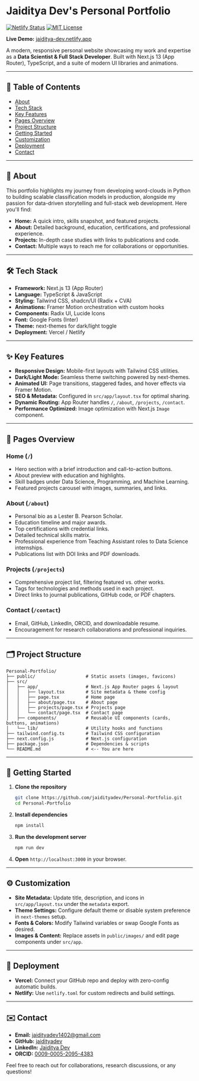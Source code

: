 # Jaiditya Dev's Personal Portfolio

[![Netlify Status](https://api.netlify.com/api/v1/badges/your-badge-id/deploy-status)](https://jaiditya-dev.netlify.app/) [![MIT License](https://img.shields.io/badge/license-MIT-blue.svg)](LICENSE)

**Live Demo:** [jaiditya-dev.netlify.app](https://jaiditya-dev.netlify.app/)

A modern, responsive personal website showcasing my work and expertise as a **Data Scientist & Full Stack Developer**. Built with Next.js 13 (App Router), TypeScript, and a suite of modern UI libraries and animations.

---

## 🚀 Table of Contents

* [About](#about)
* [Tech Stack](#tech-stack)
* [Key Features](#key-features)
* [Pages Overview](#pages-overview)
* [Project Structure](#project-structure)
* [Getting Started](#getting-started)
* [Customization](#customization)
* [Deployment](#deployment)
* [Contact](#contact)

---

## 🧐 About

This portfolio highlights my journey from developing word-clouds in Python to building scalable classification models in production, alongside my passion for data-driven storytelling and full-stack web development. Here you'll find:

* **Home:** A quick intro, skills snapshot, and featured projects.
* **About:** Detailed background, education, certifications, and professional experience.
* **Projects:** In-depth case studies with links to publications and code.
* **Contact:** Multiple ways to reach me for collaborations or opportunities.

---

## 🛠️ Tech Stack

* **Framework:** Next.js 13 (App Router)
* **Language:** TypeScript & JavaScript
* **Styling:** Tailwind CSS, shadcn/UI (Radix + CVA)
* **Animations:** Framer Motion orchestration with custom hooks
* **Components:** Radix UI, Lucide Icons
* **Font:** Google Fonts (Inter)
* **Theme:** next-themes for dark/light toggle
* **Deployment:** Vercel / Netlify

---

## ✨ Key Features

* **Responsive Design:** Mobile-first layouts with Tailwind CSS utilities.
* **Dark/Light Mode:** Seamless theme switching powered by next-themes.
* **Animated UI:** Page transitions, staggered fades, and hover effects via Framer Motion.
* **SEO & Metadata:** Configured in `src/app/layout.tsx` for optimal sharing.
* **Dynamic Routing:** App Router handles `/`, `/about`, `/projects`, `/contact`.
* **Performance Optimized:** Image optimization with Next.js `Image` component.

---

## 📄 Pages Overview

### Home (`/`)

* Hero section with a brief introduction and call-to-action buttons.
* About preview with education and highlights.
* Skill badges under Data Science, Programming, and Machine Learning.
* Featured projects carousel with images, summaries, and links.

### About (`/about`)

* Personal bio as a Lester B. Pearson Scholar.
* Education timeline and major awards.
* Top certifications with credential links.
* Detailed technical skills matrix.
* Professional experience from Teaching Assistant roles to Data Science internships.
* Publications list with DOI links and PDF downloads.

### Projects (`/projects`)

* Comprehensive project list, filtering featured vs. other works.
* Tags for technologies and methods used in each project.
* Direct links to journal publications, GitHub code, or PDF chapters.

### Contact (`/contact`)

* Email, GitHub, LinkedIn, ORCID, and downloadable resume.
* Encouragement for research collaborations and professional inquiries.

---

## 🗂️ Project Structure

```
Personal-Portfolio/
├── public/                   # Static assets (images, favicons)
├── src/
│   ├── app/                  # Next.js App Router pages & layout
│   │   ├── layout.tsx        # Site metadata & theme config
│   │   ├── page.tsx          # Home page
│   │   ├── about/page.tsx    # About page
│   │   ├── projects/page.tsx # Projects page
│   │   └── contact/page.tsx  # Contact page
│   ├── components/           # Reusable UI components (cards, buttons, animations)
│   └── lib/                  # Utility hooks and functions
├── tailwind.config.ts        # Tailwind CSS configuration
├── next.config.js            # Next.js configuration
├── package.json              # Dependencies & scripts
└── README.md                 # <-- You are here
```

---

## 🏁 Getting Started

1. **Clone the repository**

   ```bash
   git clone https://github.com/jaidityadev/Personal-Portfolio.git
   cd Personal-Portfolio
   ```
2. **Install dependencies**

   ```bash
   npm install
   ```
3. **Run the development server**

   ```bash
   npm run dev
   ```
4. **Open** `http://localhost:3000` in your browser.

---

## ⚙️ Customization

* **Site Metadata:** Update title, description, and icons in `src/app/layout.tsx` under the `metadata` export.
* **Theme Settings:** Configure default theme or disable system preference in `next-themes` setup.
* **Fonts & Colors:** Modify Tailwind variables or swap Google Fonts as desired.
* **Images & Content:** Replace assets in `public/images/` and edit page components under `src/app`.

---

## 🚀 Deployment

* **Vercel:** Connect your GitHub repo and deploy with zero-config automatic builds.
* **Netlify:** Use `netlify.toml` for custom redirects and build settings.

---

## ✉️ Contact

* **Email:** [jaidityadev1402@gmail.com](mailto:jaidityadev1402@gmail.com)
* **GitHub:** [jaidityadev](https://github.com/jaidityadev)
* **LinkedIn:** [Jaiditya Dev](https://linkedin.com/in/jaidityadev)
* **ORCID:** [0009-0005-2095-4383](https://orcid.org/0009-0005-2095-4383)

Feel free to reach out for collaborations, research discussions, or any questions!
